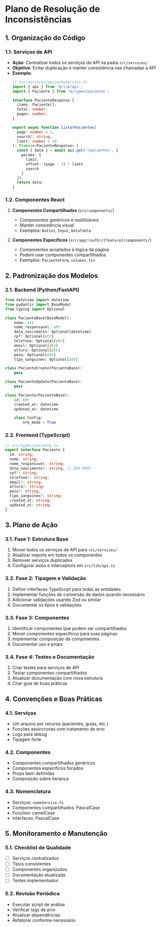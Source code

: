 # Plano de Resolução de Inconsistências

## 1. Organização do Código

### 1.1. Serviços de API
- **Ação**: Centralizar todos os serviços de API na pasta `src/services/`
- **Objetivo**: Evitar duplicação e manter consistência nas chamadas à API
- **Exemplo**:
  ```typescript
  // src/services/pacienteService.ts
  import { api } from '@/lib/api';
  import { Paciente } from '@/types/paciente';

  interface PacienteResponse {
    items: Paciente[];
    total: number;
    pages: number;
  }

  export async function listarPacientes(
    page: number = 1,
    search?: string,
    limit: number = 10
  ): Promise<PacienteResponse> {
    const { data } = await api.get('/pacientes', { 
      params: { 
        limit, 
        offset: (page - 1) * limit,
        search 
      } 
    });
    return data;
  }
  ```

### 1.2. Componentes React
1. **Componentes Compartilhados** (`src/components/`)
   - Componentes genéricos e reutilizáveis
   - Manter consistência visual
   - Exemplos: `Button`, `Input`, `DataTable`

2. **Componentes Específicos** (`src/app/(auth)/[feature]/components/`)
   - Componentes acoplados à lógica da página
   - Podem usar componentes compartilhados
   - Exemplos: `PacienteForm`, `columns.tsx`

## 2. Padronização dos Modelos

### 2.1. Backend (Python/FastAPI)
```python
from datetime import datetime
from pydantic import BaseModel
from typing import Optional

class PacienteBase(BaseModel):
    nome: str
    nome_responsavel: str
    data_nascimento: Optional[datetime]
    cpf: Optional[str]
    telefone: Optional[str]
    email: Optional[str]
    altura: Optional[str]
    peso: Optional[str]
    tipo_sanguineo: Optional[str]

class PacienteCreate(PacienteBase):
    pass

class PacienteUpdate(PacienteBase):
    pass

class Paciente(PacienteBase):
    id: str
    created_at: datetime
    updated_at: datetime

    class Config:
        orm_mode = True
```

### 2.2. Frontend (TypeScript)
```typescript
// src/types/paciente.ts
export interface Paciente {
  id: string;
  nome: string;
  nome_responsavel: string;
  data_nascimento?: string; // ISO 8601
  cpf?: string;
  telefone?: string;
  email?: string;
  altura?: string;
  peso?: string;
  tipo_sanguineo?: string;
  created_at: string;
  updated_at: string;
}
```

## 3. Plano de Ação

### 3.1. Fase 1: Estrutura Base
1. Mover todos os serviços de API para `src/services/`
2. Atualizar imports em todos os componentes
3. Remover serviços duplicados
4. Configurar axios e interceptors em `src/lib/api.ts`

### 3.2. Fase 2: Tipagem e Validação
1. Definir interfaces TypeScript para todas as entidades
2. Implementar funções de conversão de dados quando necessário
3. Adicionar validações usando Zod ou similar
4. Documentar os tipos e validações

### 3.3. Fase 3: Componentes
1. Identificar componentes que podem ser compartilhados
2. Mover componentes específicos para suas páginas
3. Implementar composição de componentes
4. Documentar uso e props

### 3.4. Fase 4: Testes e Documentação
1. Criar testes para serviços de API
2. Testar componentes compartilhados
3. Atualizar documentação com nova estrutura
4. Criar guia de boas práticas

## 4. Convenções e Boas Práticas

### 4.1. Serviços
- Um arquivo por recurso (pacientes, guias, etc.)
- Funções assíncronas com tratamento de erro
- Logs para debug
- Tipagem forte

### 4.2. Componentes
- Componentes compartilhados genéricos
- Componentes específicos focados
- Props bem definidas
- Composição sobre herança

### 4.3. Nomenclatura
- Serviços: `nomeService.ts`
- Componentes compartilhados: PascalCase
- Funções: camelCase
- Interfaces: PascalCase

## 5. Monitoramento e Manutenção

### 5.1. Checklist de Qualidade
- [ ] Serviços centralizados
- [ ] Tipos consistentes
- [ ] Componentes organizados
- [ ] Documentação atualizada
- [ ] Testes implementados

### 5.2. Revisão Periódica
- Executar script de análise
- Verificar logs de erro
- Atualizar dependências
- Refatorar conforme necessário
